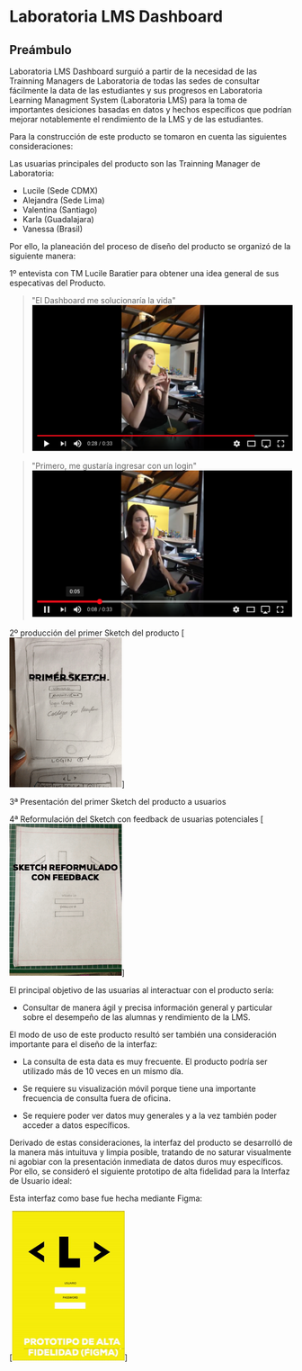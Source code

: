 
# Laboratoria LMS Dashboard
## Preámbulo

Laboratoria LMS Dashboard surguió a partir de la necesidad de las Trainning Managers de Laboratoria de todas las sedes de consultar fácilmente la data de las estudiantes y sus progresos en Laboratoria Learning Managment System (Laboratoria LMS) para la toma de importantes desiciones basadas en datos y hechos específicos que podrían mejorar notablemente el rendimiento de la LMS y de las estudiantes.

Para la construcción de este producto se tomaron en cuenta las siguientes consideraciones:

Las usuarias principales del producto son las Trainning Manager de Laboratoria:

* Lucile (Sede CDMX)
* Alejandra (Sede Lima)
* Valentina (Santiago)
* Karla (Guadalajara)
* Vanessa (Brasil)

Por ello, la planeación del proceso de diseño del producto se organizó de la siguiente manera:

1º entevista con TM Lucile Baratier para obtener una idea general de sus especativas del Producto.
>"El Dashboard me solucionaría la vida"
[![UX RESEARCH](/ux-research/Interview1.png)](https://youtu.be/SRU37GS8nts "Entrevista a Licile Baratier, Training Manager Campus CDMX, 21 de junio 2018")

>"Primero, me gustaría ingresar con un login"
[![UX RESEARCH](/ux-research/Interview2.png)](https://youtu.be/lQHlnXwTWro "Entrevista a Licile Baratier, Training Manager Campus CDMX, 21 de junio 2018")

2º producción del primer Sketch del producto 
[![UX RESEARCH](/ux-research/GIFsketch1.gif)]

3ª Presentación del primer Sketch del producto a usuarios 

4ª Reformulación del Sketch con feedback de usuarias potenciales
[![UX RESEARCH](/ux-research/GIFsketch2.gif)]

El principal objetivo de las usuarias al interactuar con el producto sería: 

* Consultar de manera ágil y precisa información general y particular sobre el desempeño de las alumnas y rendimiento de la LMS.

El modo de uso de este producto resultó ser también una consideración importante para el diseño de la interfaz:

* La consulta de esta data es muy frecuente. El producto podría ser utilizado más de 10 veces en un mismo día.

* Se requiere su visualización móvil porque tiene una importante frecuencia de consulta fuera de oficina.

* Se requiere poder ver datos muy generales y a la vez también poder acceder a datos específicos.

Derivado de estas consideraciones, la interfaz del producto se desarrolló de la manera más intuituva y limpia posible, tratando de no saturar visualmente ni agobiar con la presentación inmediata de datos duros muy específicos. Por ello, se consideró el siguiente prototipo de alta fidelidad para la Interfaz de Usuario ideal:

Esta interfaz como base fue hecha mediante Figma:

[![UX RESEARCH](/ux-research/Figma.gif)]




